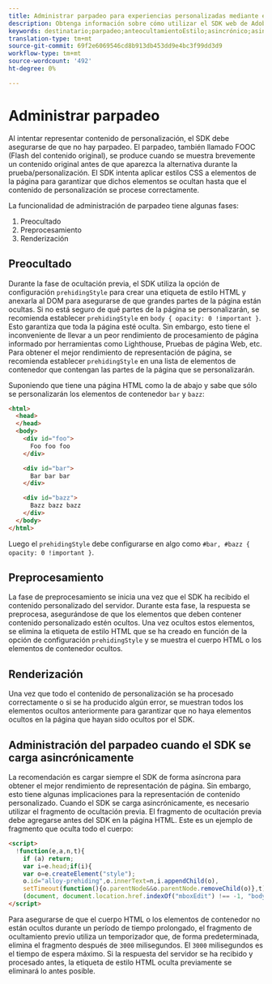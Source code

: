 ```yaml
---
title: Administrar parpadeo para experiencias personalizadas mediante el SDK web de Adobe Experience Platform
description: Obtenga información sobre cómo utilizar el SDK web de Adobe Experience Platform para administrar el parpadeo en las experiencias de los usuarios.
keywords: destinatario;parpadeo;anteocultamientoEstilo;asincrónico;asincrónico;
translation-type: tm+mt
source-git-commit: 69f2e6069546cd8b913db453dd9e4bc3f99dd3d9
workflow-type: tm+mt
source-wordcount: '492'
ht-degree: 0%

---
```



# Administrar parpadeo

Al intentar representar contenido de personalización, el SDK debe asegurarse de que no hay parpadeo. El parpadeo, también llamado FOOC (Flash del contenido original), se produce cuando se muestra brevemente un contenido original antes de que aparezca la alternativa durante la prueba/personalización. El SDK intenta aplicar estilos CSS a elementos de la página para garantizar que dichos elementos se ocultan hasta que el contenido de personalización se procese correctamente.

La funcionalidad de administración de parpadeo tiene algunas fases:

1. Preocultado
1. Preprocesamiento
1. Renderización

## Preocultado

Durante la fase de ocultación previa, el SDK utiliza la opción de configuración `prehidingStyle` para crear una etiqueta de estilo HTML y anexarla al DOM para asegurarse de que grandes partes de la página están ocultas. Si no está seguro de qué partes de la página se personalizarán, se recomienda establecer `prehidingStyle` en `body { opacity: 0 !important }`. Esto garantiza que toda la página esté oculta. Sin embargo, esto tiene el inconveniente de llevar a un peor rendimiento de procesamiento de página informado por herramientas como Lighthouse, Pruebas de página Web, etc. Para obtener el mejor rendimiento de representación de página, se recomienda establecer `prehidingStyle` en una lista de elementos de contenedor que contengan las partes de la página que se personalizarán.

Suponiendo que tiene una página HTML como la de abajo y sabe que sólo se personalizarán los elementos de contenedor `bar` y `bazz`:

```html
<html>
  <head>
  </head>
  <body>
    <div id="foo">
      Foo foo foo
    </div>

    <div id="bar">
      Bar bar bar
    </div>

    <div id="bazz">
      Bazz bazz bazz
    </div>
  </body>
</html>
```

Luego el `prehidingStyle` debe configurarse en algo como `#bar, #bazz { opacity: 0 !important }`.

## Preprocesamiento

La fase de preprocesamiento se inicia una vez que el SDK ha recibido el contenido personalizado del servidor. Durante esta fase, la respuesta se preprocesa, asegurándose de que los elementos que deben contener contenido personalizado estén ocultos. Una vez ocultos estos elementos, se elimina la etiqueta de estilo HTML que se ha creado en función de la opción de configuración `prehidingStyle` y se muestra el cuerpo HTML o los elementos de contenedor ocultos.

## Renderización

Una vez que todo el contenido de personalización se ha procesado correctamente o si se ha producido algún error, se muestran todos los elementos ocultos anteriormente para garantizar que no haya elementos ocultos en la página que hayan sido ocultos por el SDK.

## Administración del parpadeo cuando el SDK se carga asincrónicamente

La recomendación es cargar siempre el SDK de forma asíncrona para obtener el mejor rendimiento de representación de página. Sin embargo, esto tiene algunas implicaciones para la representación de contenido personalizado. Cuando el SDK se carga asincrónicamente, es necesario utilizar el fragmento de ocultación previa. El fragmento de ocultación previa debe agregarse antes del SDK en la página HTML. Este es un ejemplo de fragmento que oculta todo el cuerpo:

```html
<script>
  !function(e,a,n,t){
    if (a) return;
    var i=e.head;if(i){
    var o=e.createElement("style");
    o.id="alloy-prehiding",o.innerText=n,i.appendChild(o),
    setTimeout(function(){o.parentNode&&o.parentNode.removeChild(o)},t)}}
    (document, document.location.href.indexOf("mboxEdit") !== -1, "body { opacity: 0 !important }", 3000);
</script>
```

Para asegurarse de que el cuerpo HTML o los elementos de contenedor no están ocultos durante un período de tiempo prolongado, el fragmento de ocultamiento previo utiliza un temporizador que, de forma predeterminada, elimina el fragmento después de `3000` milisegundos. El `3000` milisegundos es el tiempo de espera máximo. Si la respuesta del servidor se ha recibido y procesado antes, la etiqueta de estilo HTML oculta previamente se eliminará lo antes posible.
